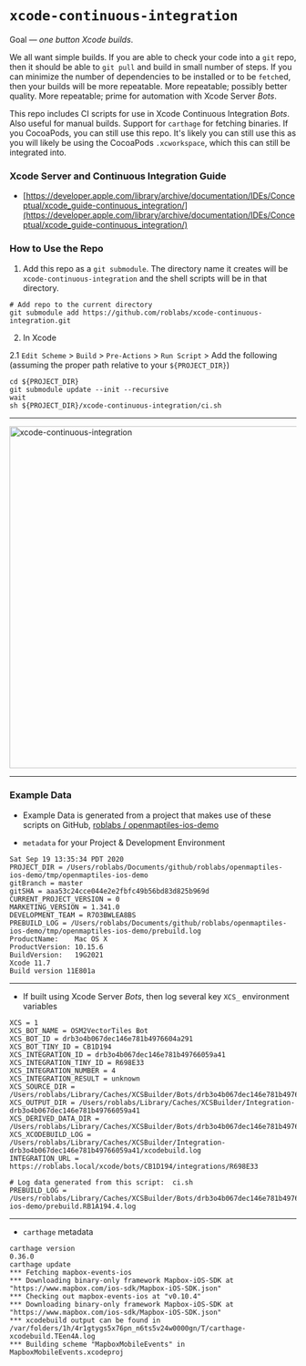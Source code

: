 # `xcode-continuous-integration`

Goal — *one button Xcode builds*.

We all want simple builds.  If you are able to check your code into a `git` repo, then it should be able to `git pull` and build in small number of steps.  If you can minimize the number of dependencies to be installed or to be `fetch`ed, then your builds will be more repeatable.  More repeatable; possibly better quality.  More repeatable; prime for automation with Xcode Server *Bots*.

This repo includes CI scripts for use in Xcode Continuous Integration *Bots*.  Also useful for manual builds.  Support for `carthage` for fetching binaries.  If you CocoaPods, you can still use this repo.  It's likely you can still use this as you will likely be using the CocoaPods `.xcworkspace`, which this can still be integrated into.

### Xcode Server and Continuous Integration Guide

* [https://developer.apple.com/library/archive/documentation/IDEs/Conceptual/xcode_guide-continuous_integration/](https://developer.apple.com/library/archive/documentation/IDEs/Conceptual/xcode_guide-continuous_integration/)

### How to Use the Repo

1.  Add this repo as a `git submodule`.  The directory name it creates will be `xcode-continuous-integration` and the shell scripts will be in that directory.

```
# Add repo to the current directory
git submodule add https://github.com/roblabs/xcode-continuous-integration.git
```

2. In Xcode

  2.1 `Edit Scheme` > `Build` > `Pre-Actions` > `Run Script` > Add the following (assuming the proper path relative to your `${PROJECT_DIR}`)

```
cd ${PROJECT_DIR}
git submodule update --init --recursive
wait
sh ${PROJECT_DIR}/xcode-continuous-integration/ci.sh
```

---

<img width="600" alt="xcode-continuous-integration" src="https://user-images.githubusercontent.com/118112/93689119-5d855b00-fa80-11ea-9738-c3996dc5a7d7.png">

---

### Example Data

* Example Data is generated from a project that makes use of these scripts on GitHub, [roblabs / openmaptiles-ios-demo](https://github.com/roblabs/openmaptiles-ios-demo)

* `metadata` for your Project & Development Environment

```
Sat Sep 19 13:35:34 PDT 2020
PROJECT_DIR = /Users/roblabs/Documents/github/roblabs/openmaptiles-ios-demo/tmp/openmaptiles-ios-demo
gitBranch = master
gitSHA = aaa53c24cce044e2e2fbfc49b56bd83d825b969d
CURRENT_PROJECT_VERSION = 0
MARKETING_VERSION = 1.341.0
DEVELOPMENT_TEAM = R7O3BWLEA8BS
PREBUILD_LOG = /Users/roblabs/Documents/github/roblabs/openmaptiles-ios-demo/tmp/openmaptiles-ios-demo/prebuild.log
ProductName:	Mac OS X
ProductVersion:	10.15.6
BuildVersion:	19G2021
Xcode 11.7
Build version 11E801a
```

---

* If built using Xcode Server *Bots*, then log several key `XCS_` environment variables

```
XCS = 1
XCS_BOT_NAME = OSM2VectorTiles Bot
XCS_BOT_ID = drb3o4b067dec146e781b4976604a291
XCS_BOT_TINY_ID = CB1D194
XCS_INTEGRATION_ID = drb3o4b067dec146e781b49766059a41
XCS_INTEGRATION_TINY_ID = R698E33
XCS_INTEGRATION_NUMBER = 4
XCS_INTEGRATION_RESULT = unknown
XCS_SOURCE_DIR = /Users/roblabs/Library/Caches/XCSBuilder/Bots/drb3o4b067dec146e781b4976604a291/Source
XCS_OUTPUT_DIR = /Users/roblabs/Library/Caches/XCSBuilder/Integration-drb3o4b067dec146e781b49766059a41
XCS_DERIVED_DATA_DIR = /Users/roblabs/Library/Caches/XCSBuilder/Bots/drb3o4b067dec146e781b4976604a291/DerivedData
XCS_XCODEBUILD_LOG = /Users/roblabs/Library/Caches/XCSBuilder/Integration-drb3o4b067dec146e781b49766059a41/xcodebuild.log
INTEGRATION_URL = https://roblabs.local/xcode/bots/CB1D194/integrations/R698E33

# Log data generated from this script:  ci.sh
PREBUILD_LOG = /Users/roblabs/Library/Caches/XCSBuilder/Bots/drb3o4b067dec146e781b4976604a291/Source/openmaptiles-ios-demo/prebuild.RB1A194.4.log
```

---

* `carthage` metadata

```
carthage version
0.36.0
carthage update
*** Fetching mapbox-events-ios
*** Downloading binary-only framework Mapbox-iOS-SDK at "https://www.mapbox.com/ios-sdk/Mapbox-iOS-SDK.json"
*** Checking out mapbox-events-ios at "v0.10.4"
*** Downloading binary-only framework Mapbox-iOS-SDK at "https://www.mapbox.com/ios-sdk/Mapbox-iOS-SDK.json"
*** xcodebuild output can be found in /var/folders/1h/4r1gtygs5x76pn_n6ts5v24w0000gn/T/carthage-xcodebuild.TEen4A.log
*** Building scheme "MapboxMobileEvents" in MapboxMobileEvents.xcodeproj
```

